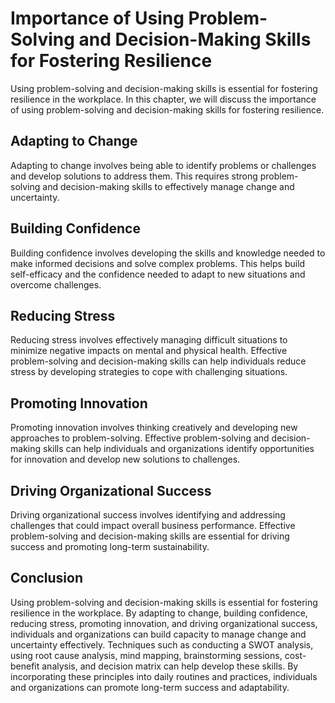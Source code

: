 Importance of Using Problem-Solving and Decision-Making Skills for Fostering Resilience
====================================================================================================================================================

Using problem-solving and decision-making skills is essential for fostering resilience in the workplace. In this chapter, we will discuss the importance of using problem-solving and decision-making skills for fostering resilience.

Adapting to Change
------------------

Adapting to change involves being able to identify problems or challenges and develop solutions to address them. This requires strong problem-solving and decision-making skills to effectively manage change and uncertainty.

Building Confidence
-------------------

Building confidence involves developing the skills and knowledge needed to make informed decisions and solve complex problems. This helps build self-efficacy and the confidence needed to adapt to new situations and overcome challenges.

Reducing Stress
---------------

Reducing stress involves effectively managing difficult situations to minimize negative impacts on mental and physical health. Effective problem-solving and decision-making skills can help individuals reduce stress by developing strategies to cope with challenging situations.

Promoting Innovation
--------------------

Promoting innovation involves thinking creatively and developing new approaches to problem-solving. Effective problem-solving and decision-making skills can help individuals and organizations identify opportunities for innovation and develop new solutions to challenges.

Driving Organizational Success
------------------------------

Driving organizational success involves identifying and addressing challenges that could impact overall business performance. Effective problem-solving and decision-making skills are essential for driving success and promoting long-term sustainability.

Conclusion
----------

Using problem-solving and decision-making skills is essential for fostering resilience in the workplace. By adapting to change, building confidence, reducing stress, promoting innovation, and driving organizational success, individuals and organizations can build capacity to manage change and uncertainty effectively. Techniques such as conducting a SWOT analysis, using root cause analysis, mind mapping, brainstorming sessions, cost-benefit analysis, and decision matrix can help develop these skills. By incorporating these principles into daily routines and practices, individuals and organizations can promote long-term success and adaptability.
